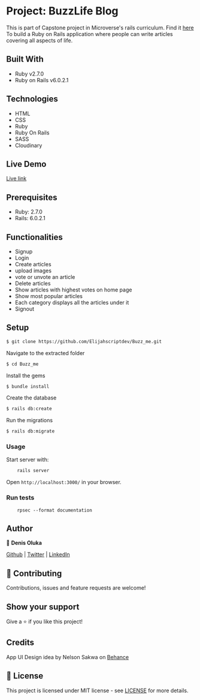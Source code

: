 # Project: BuzzLife Blog

This is part of Capstone project in Microverse's rails curriculum. Find it [here](https://www.notion.so/Lifestyle-articles-b82a5f10122b4cec924cd5d4a6cf7561)
To build a Ruby on Rails application where people can write articles covering all aspects of life. 


## Built With

- Ruby v2.7.0
- Ruby on Rails v6.0.2.1

## Technologies
- HTML
- CSS
- Ruby
- Ruby On Rails
- SASS
- Cloudinary

## Live Demo
[Live link](https://shrouded-tundra-78085.herokuapp.com/)


## Prerequisites

- Ruby: 2.7.0
- Rails: 6.0.2.1

## Functionalities 
- Signup
- Login
- Create articles
- upload images
- vote or unvote an article
- Delete articles
- Show articles with highest votes on home page
- Show most popular articles
- Each category displays all the articles under it
- Signout

## Setup

```sh
$ git clone https://github.com/Elijahscriptdev/Buzz_me.git
```

Navigate to the extracted folder
```sh
$ cd Buzz_me
```

Install the gems
```sh
$ bundle install
```

Create the database
```sh
$ rails db:create
```

Run the migrations
```sh
$ rails db:migrate
```


### Usage

Start server with:

```sh
    rails server
```

Open `http://localhost:3000/` in your browser.

### Run tests

```
    rpsec --format documentation
```


## Author

👤 **Denis Oluka**

[Github](https://github.com/Elijahscriptdev) | [Twitter](https://twitter.com/ElijahObominuru) | [LinkedIn](https://www.linkedin.com/in/elijah-obominuru-0b730b143/)


## 🤝 Contributing

Contributions, issues and feature requests are welcome!

## Show your support

Give a ⭐️ if you like this project!

## Credits
App UI Design idea by Nelson Sakwa on [Behance](https://www.behance.net/gallery/14554909/liFEsTlye-Mobile-version)

## 📝 License

This project is licensed under MIT license - see [LICENSE](/LICENSE) for more details.

